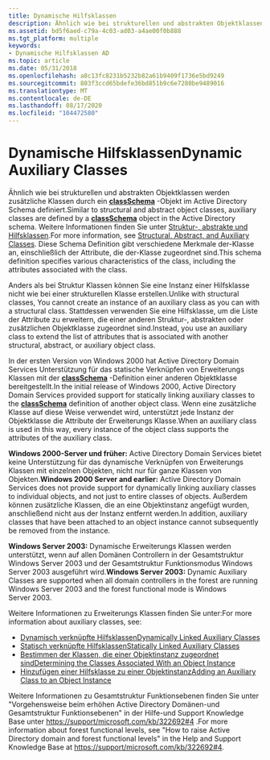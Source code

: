 ```yaml
---
title: Dynamische Hilfsklassen
description: Ähnlich wie bei strukturellen und abstrakten Objektklassen werden zusätzliche Klassen durch ein classSchema-Objekt im Active Directory Schema definiert.
ms.assetid: bd5f6aed-c79a-4c03-ad03-a4ae00f0b888
ms.tgt_platform: multiple
keywords:
- Dynamische Hilfsklassen AD
ms.topic: article
ms.date: 05/31/2018
ms.openlocfilehash: a8c13fc8231b5232b82a61b9409f1736e5bd9249
ms.sourcegitcommit: 803f3ccd65bdefe36bd851b9c6e7280be9489016
ms.translationtype: MT
ms.contentlocale: de-DE
ms.lasthandoff: 08/17/2020
ms.locfileid: "104472580"
---
```

# <a name="dynamic-auxiliary-classes"></a><span data-ttu-id="26e9f-104">Dynamische Hilfsklassen</span><span class="sxs-lookup"><span data-stu-id="26e9f-104">Dynamic Auxiliary Classes</span></span>

<span data-ttu-id="26e9f-105">Ähnlich wie bei strukturellen und abstrakten Objektklassen werden zusätzliche Klassen durch ein [**classSchema**](/windows/desktop/ADSchema/c-classschema) -Objekt im Active Directory Schema definiert.</span><span class="sxs-lookup"><span data-stu-id="26e9f-105">Similar to structural and abstract object classes, auxiliary classes are defined by a [**classSchema**](/windows/desktop/ADSchema/c-classschema) object in the Active Directory schema.</span></span> <span data-ttu-id="26e9f-106">Weitere Informationen finden Sie unter [Struktur-, abstrakte und Hilfsklassen](structural-abstract-and-auxiliary-classes.md).</span><span class="sxs-lookup"><span data-stu-id="26e9f-106">For more information, see [Structural, Abstract, and Auxiliary Classes](structural-abstract-and-auxiliary-classes.md).</span></span> <span data-ttu-id="26e9f-107">Diese Schema Definition gibt verschiedene Merkmale der-Klasse an, einschließlich der Attribute, die der-Klasse zugeordnet sind.</span><span class="sxs-lookup"><span data-stu-id="26e9f-107">This schema definition specifies various characteristics of the class, including the attributes associated with the class.</span></span>

<span data-ttu-id="26e9f-108">Anders als bei Struktur Klassen können Sie eine Instanz einer Hilfsklasse nicht wie bei einer strukturellen Klasse erstellen.</span><span class="sxs-lookup"><span data-stu-id="26e9f-108">Unlike with structural classes, You cannot create an instance of an auxiliary class as you can with a structural class.</span></span> <span data-ttu-id="26e9f-109">Stattdessen verwenden Sie eine Hilfsklasse, um die Liste der Attribute zu erweitern, die einer anderen Struktur-, abstrakten oder zusätzlichen Objektklasse zugeordnet sind.</span><span class="sxs-lookup"><span data-stu-id="26e9f-109">Instead, you use an auxiliary class to extend the list of attributes that is associated with another structural, abstract, or auxiliary object class.</span></span>

<span data-ttu-id="26e9f-110">In der ersten Version von Windows 2000 hat Active Directory Domain Services Unterstützung für das statische Verknüpfen von Erweiterungs Klassen mit der [**classSchema**](/windows/desktop/ADSchema/c-classschema) -Definition einer anderen Objektklasse bereitgestellt.</span><span class="sxs-lookup"><span data-stu-id="26e9f-110">In the initial release of Windows 2000, Active Directory Domain Services provided support for statically linking auxiliary classes to the [**classSchema**](/windows/desktop/ADSchema/c-classschema) definition of another object class.</span></span> <span data-ttu-id="26e9f-111">Wenn eine zusätzliche Klasse auf diese Weise verwendet wird, unterstützt jede Instanz der Objektklasse die Attribute der Erweiterungs Klasse.</span><span class="sxs-lookup"><span data-stu-id="26e9f-111">When an auxiliary class is used in this way, every instance of the object class supports the attributes of the auxiliary class.</span></span>

<span data-ttu-id="26e9f-112">**Windows 2000-Server und früher:** Active Directory Domain Services bietet keine Unterstützung für das dynamische Verknüpfen von Erweiterungs Klassen mit einzelnen Objekten, nicht nur für ganze Klassen von Objekten.</span><span class="sxs-lookup"><span data-stu-id="26e9f-112">**Windows 2000 Server and earlier:** Active Directory Domain Services does not provide support for dynamically linking auxiliary classes to individual objects, and not just to entire classes of objects.</span></span> <span data-ttu-id="26e9f-113">Außerdem können zusätzliche Klassen, die an eine Objektinstanz angefügt wurden, anschließend nicht aus der Instanz entfernt werden.</span><span class="sxs-lookup"><span data-stu-id="26e9f-113">In addition, auxiliary classes that have been attached to an object instance cannot subsequently be removed from the instance.</span></span>

<span data-ttu-id="26e9f-114">**Windows Server 2003:** Dynamische Erweiterungs Klassen werden unterstützt, wenn auf allen Domänen Controllern in der Gesamtstruktur Windows Server 2003 und der Gesamtstruktur Funktionsmodus Windows Server 2003 ausgeführt wird.</span><span class="sxs-lookup"><span data-stu-id="26e9f-114">**Windows Server 2003:** Dynamic Auxiliary Classes are supported when all domain controllers in the forest are running Windows Server 2003 and the forest functional mode is Windows Server 2003.</span></span>

<span data-ttu-id="26e9f-115">Weitere Informationen zu Erweiterungs Klassen finden Sie unter:</span><span class="sxs-lookup"><span data-stu-id="26e9f-115">For more information about auxiliary classes, see:</span></span>

-   [<span data-ttu-id="26e9f-116">Dynamisch verknüpfte Hilfsklassen</span><span class="sxs-lookup"><span data-stu-id="26e9f-116">Dynamically Linked Auxiliary Classes</span></span>](dynamically-linked-auxiliary-classes.md)
-   [<span data-ttu-id="26e9f-117">Statisch verknüpfte Hilfsklassen</span><span class="sxs-lookup"><span data-stu-id="26e9f-117">Statically Linked Auxiliary Classes</span></span>](statically-linked-auxiliary-classes.md)
-   [<span data-ttu-id="26e9f-118">Bestimmen der Klassen, die einer Objektinstanz zugeordnet sind</span><span class="sxs-lookup"><span data-stu-id="26e9f-118">Determining the Classes Associated With an Object Instance</span></span>](determining-the-classes-associated-with-an-object-instance.md)
-   [<span data-ttu-id="26e9f-119">Hinzufügen einer Hilfsklasse zu einer Objektinstanz</span><span class="sxs-lookup"><span data-stu-id="26e9f-119">Adding an Auxiliary Class to an Object Instance</span></span>](adding-an-auxiliary-class-to-an-object-instance.md)

<span data-ttu-id="26e9f-120">Weitere Informationen zu Gesamtstruktur Funktionsebenen finden Sie unter "Vorgehensweise beim erhöhen Active Directory Domänen-und Gesamtstruktur Funktionsebenen" in der Hilfe-und Support Knowledge Base unter [https://support/microsoft.com/kb/322692\#4](https://support.microsoft.com/kb/322692) .</span><span class="sxs-lookup"><span data-stu-id="26e9f-120">For more information about forest functional levels, see "How to raise Active Directory domain and forest functional levels" in the Help and Support Knowledge Base at [https://support/microsoft.com/kb/322692\#4](https://support.microsoft.com/kb/322692).</span></span>

 

 